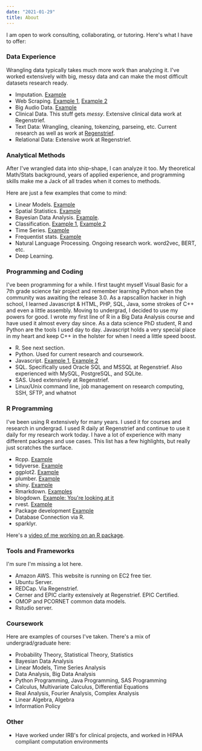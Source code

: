 ```yaml
---
date: "2021-01-29"
title: About
---
```


I am open to work consulting, collaborating, or tutoring. Here's what I have to offer:

### Data Experience

Wrangling data typically takes much more work than analyzing it. I've worked extensively with big, messy data and can make the most difficult datasets research ready.

* Imputation. [Example](https://web.jackv.xyz/2021/01/03/kaggle-a-low-usability-dataset/)
* Web Scraping. [Example 1](https://web.jackv.xyz/2020/10/29/wfyi-web-scraper/), [Example 2](https://web.jackv.xyz/2020/12/29/on-the-fly-web-page-ingestion-with-plumber/)
* Big Audio Data. [Example](https://docs.google.com/presentation/d/1QRLfYWAdlGzJ-breAPyzNtZPCA87MyljrUQs4QPbuV4/edit?usp=sharing)
* Clinical Data. This stuff gets _messy_.  Extensive clinical data work at Regenstrief. 
* Text Data: Wrangling, cleaning, tokenzing, parseing, etc. Current research as well as work at [Regenstrief](https://www.regenstrief.org/implementation/ndepth/).
* Relational Data: Extensive work at Regenstrief. 


### Analytical Methods

After I've wrangled data into ship-shape, I can analyze it too. My theoretical Math/Stats background, years of applied experience, and programming skills make me a Jack of all trades when it comes to methods. 

Here are just a few examples that come to mind:

* Linear Models. [Example](https://web.jackv.xyz/2020/10/09/analysis-indiana-covid-19-infection-rate-disparities/)
* Spatial Statistics. [Example](https://docs.lib.purdue.edu/jpur/vol7/iss1/10/)
* Bayesian Data Analysis. [Example](https://docs.google.com/presentation/d/1QRLfYWAdlGzJ-breAPyzNtZPCA87MyljrUQs4QPbuV4/edit?usp=sharing).
* Classification. [Example 1](https://www.sciencedirect.com/science/article/abs/pii/S1574954118301900), [Example 2](https://web.jackv.xyz/2020/12/30/kaggle-credit-card-customers/)
* Time Series. [Example](https://web.jackv.xyz/2020/10/05/indiana-covid-19-case-model/)
* Frequentist stats. [Example](https://web.jackv.xyz/2020/11/06/analysis-stop-the-steal-hashtag/)
* Natural Language Processing. Ongoing research work. word2vec, BERT, etc.
* Deep Learning. 

### Programming and Coding

I've been programming for a while. I first taught myself Visual Basic for a 7th grade science fair project and remember learning Python when the community was awaiting the release 3.0. As a rapscallion hacker in high school, I learned Javascript & HTML, PHP, SQL, Java, some strokes of C++ and even a little assembly. Moving to undergrad, I decided to use my powers for good. I wrote my first line of R in a Big Data Analysis course and have used it almost every day since. As a data science PhD student, R and Python are the tools I used day to day. Javascript holds a very special place in my heart and keep C++ in the holster for when I need a little speed boost.

* R. See next section.
* Python. Used for current research and coursework.
* Javascript. [Example 1](https://web.jackv.xyz/2020/10/28/neatly-embedding-r-data-frames-via-javascript/), [Example 2](https://web.jackv.xyz/2020/09/28/dtdatatable-seasoned-with-javascript/)
* SQL. Specifically used Oracle SQL and MSSQL at Regenstrief. Also experienced with MySQL, PostgreSQL, and SQLite. 
* SAS. Used extensively at Regenstrief.
* Linux/Unix command line, job management on research computing, SSH, SFTP, and whatnot

### R Programming

I've been using R extensively for many years. I used it for courses and research in undergrad. I used R daily at Regenstrief and continue to use it daily for my research work today. I have a lot of experience with many different packages and use cases. This list has a few highlights, but really just scratches the surface.

* Rcpp. [Example](https://web.jackv.xyz/2021/01/06/logistic-map-with-rcpp/)
* tidyverse. [Example](https://web.jackv.xyz/2020/09/29/tidy-tuesday-9-29-2020/)
* ggplot2. [Example](https://web.jackv.xyz/2021/01/04/tidy-tuesday-01-04-2021-transit-cost/)
* plumber. [Example](https://web.jackv.xyz/2020/12/29/on-the-fly-web-page-ingestion-with-plumber/)
* shiny. [Example](https://github.com/regenstrief/quacs)
* Rmarkdown. [Examples](https://web.jackv.xyz/)
* blogdown. [Example: You're looking at it](https://web.jackv.xyz/)
* rvest. [Example](https://web.jackv.xyz/2020/10/29/wfyi-web-scraper/)
* Package development [Example](https://github.com/regenstrief/quacs)
* Database Connection via R. 
* sparklyr. 

Here's a [video of me working on an R package](https://www.youtube.com/watch?v=cUSjdVMSwGk).

### Tools and Frameworks

I'm sure I'm missing a lot here. 

* Amazon AWS. This website is running on EC2 free tier.
* Ubuntu Server.
* REDCap. Via Regenstrief. 
* Cerner and EPIC clarity extensively at Regenstrief. EPIC Certified.
* OMOP and PCORNET common data models.
* Rstudio server. 

### Coursework

Here are examples of courses I've taken. There's a mix of undergrad/graduate here:

* Probability Theory, Statistical Theory, Statistics
* Bayesian Data Analysis
* Linear Models, Time Series Analysis
* Data Analysis, Big Data Analysis
* Python Programming, Java Programming, SAS Programming
* Calculus, Multivariate Calculus, Differential Equations
* Real Analysis, Fourier Analysis, Complex Analysis
* Linear Algebra, Algebra
* Information Policy

### Other

* Have worked under IRB's for clinical projects, and worked in HIPAA compliant computation environments



